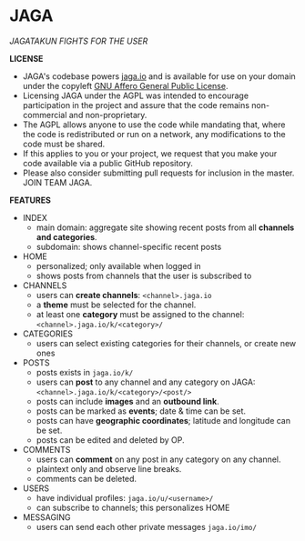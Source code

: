 JAGA
==============
*JAGATAKUN FIGHTS FOR THE USER*

**LICENSE**
 - JAGA's codebase powers [jaga.io](http://jaga.io/) and is available for use on your domain under the copyleft [GNU Affero General Public License](license.txt).
 - Licensing JAGA under the AGPL was intended to encourage participation in the project and assure that the code remains non-commercial and non-proprietary.
 - The AGPL allows anyone to use the code while mandating that, where the code is redistributed or run on a network, any modifications to the code must be shared.
 - If this applies to you or your project, we request that you make your code available via a public GitHub repository.
 - Please also consider submitting pull requests for inclusion in the master. JOIN TEAM JAGA.
 
**FEATURES**
- INDEX
    - main domain: aggregate site showing recent posts from all **channels and categories**.
	- subdomain: shows channel-specific recent posts 
- HOME 
    - personalized; only available when logged in
    - shows posts from channels that the user is subscribed to
- CHANNELS
    - users can **create channels**: `<channel>.jaga.io`
    - a **theme** must be selected for the channel.
    - at least one **category** must be assigned to the channel: `<channel>.jaga.io/k/<category>/`
- CATEGORIES
    - users can select existing categories for their channels, or create new ones
- POSTS
    - posts exists in `jaga.io/k/`
    - users can **post** to any channel and any category on JAGA: `<channel>.jaga.io/k/<category>/<post/>`
    - posts can include **images** and an **outbound link**.
    - posts can be marked as **events**; date & time can be set.
    - posts can have **geographic coordinates**; latitude and longitude can be set.
    - posts can be edited and deleted by OP.
- COMMENTS
    - users can **comment** on any post in any category on any channel.
    - plaintext only and observe line breaks.
    - comments can be deleted.
- USERS
    - have individual profiles: `jaga.io/u/<username>/`
    - can subscribe to channels; this personalizes HOME
- MESSAGING
    - users can send each other private messages `jaga.io/imo/`